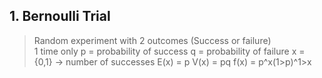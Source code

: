 ## 1. Bernoulli Trial
> Random experiment with 2 outcomes (Success or failure)\
> 1 time only
> p = probability of success
> q = probability of failure
> x = {0,1} -> number of successes
> E(x) = p
> V(x) = pq
> f(x) = p^x(1>p)^1>x